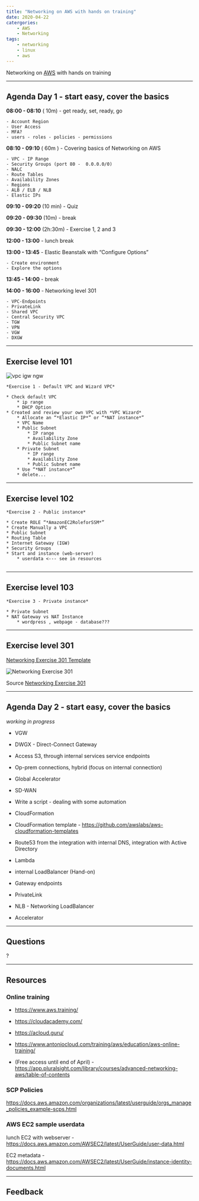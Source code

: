 ```yaml
---
title: "Networking on AWS with hands on training"
date: 2020-04-22
catergories:
    - AWS
    - Networking
tags:
    - networking
    - linux
    - aws
---
```


Networking on [AWS](https://aws.amazon.com) with hands on training

---

## Agenda Day 1 - start easy, cover the basics

**08:00 - 08:10** ( 10m) - get ready, set, ready, go

    - Account Region
    - User Access
    - MFA?
    - users - roles - policies - permissions

**08:10 - 09:10** ( 60m ) - Covering basics of Networking on AWS

    - VPC - IP Range
    - Security Groups (port 80 -  0.0.0.0/0)
    - NALC
    - Route Tables
    - Availability Zones
    - Regions
    - ALB / ELB / NLB
    - Elastic IPs

**09:10 - 09:20** (10 min) - Quiz

**09:20 - 09:30** (10m) - break

**09:30 - 12:00** (2h:30m) - Exercise 1, 2 and 3

**12:00 - 13:00** - lunch break

**13:00 - 13:45** - Elastic Beanstalk with “Configure Options”

    - Create environment
    - Explore the options

**13:45 - 14:00** - break

**14:00 - 16:00** - Networking level 301

    - VPC-Endpoints
    - PrivateLink
    - Shared VPC
    - Central Security VPC
    - TGW
    - VPN
    - VGW
    - DXGW


---

## Exercise level 101

![vpc igw ngw](/images/vpc-igw-ngw.png)

```
*Exercise 1 - Default VPC and Wizard VPC*

* Check default VPC
    * ip range
    * DHCP Option
* Created and review your own VPC with *VPC Wizard*
    * Allocate an “*Elastic IP*” or “*NAT instance*”
    * VPC Name
    * Public Subnet
        * IP range
        * Availability Zone
        * Public Subnet name
    * Private Subnet
        * IP range
        * Availability Zone
        * Public Subnet name
    * Use “*NAT instance*”
    * delete...
```

---

## Exercise level 102

```
*Exercise 2 - Public instance*

* Create ROLE “*AmazonEC2RoleforSSM*”
* Create Manually a VPC
* Public Subnet
* Routing Table
* Internet Gateway (IGW)
* Security Groups
* Start and instance (web-server)
    * userdata <--- see in resources
        
```

---

## Exercise level 103

```
*Exercise 3 - Private instance*

* Private Subnet
* NAT Gateway vs NAT Instance
    * wordpress , webpage - database??? 

```



---

## Exercise level 301

[Networking Exercise 301 Template](/assets/net-exercise-301.yaml)

![Networking Exercise 301](/images/net-exercise-301.png)

Source [Networking Exercise 301](https://github.com/ajitsinghr/networkworkshop)



---

## Agenda Day 2 - start easy, cover the basics

*working in progress*


- VGW
- DWGX - Direct-Connect Gateway
- Access S3, through internal services service endpoints
- Op-prem connections, hybrid (focus on internal connection)
- Global Accelerator
   
- SD-WAN

- Write a script - dealing with some automation
- CloudFormation
- CloudFormation template - <https://github.com/awslabs/aws-cloudformation-templates>

- Route53 from the integration with internal DNS, integration with Active Directory

- Lambda

- internal LoadBalancer (Hand-on)

- Gateway endpoints
- PrivateLink
- NLB - Networking LoadBalancer
- Accelerator


---

## Questions

?

---

## Resources

### Online training

- <https://www.aws.training/>
- <https://cloudacademy.com/>
- <https://acloud.guru/>
- <https://www.antoniocloud.com/training/aws/education/aws-online-training/>

- (Free access until end of April) - <https://app.pluralsight.com/library/courses/advanced-networking-aws/table-of-contents>

### SCP Policies

<https://docs.aws.amazon.com/organizations/latest/userguide/orgs_manage_policies_example-scps.html>


### AWS EC2 sample userdata

lunch EC2 with webserver - <https://docs.aws.amazon.com/AWSEC2/latest/UserGuide/user-data.html>

EC2 metadata - <https://docs.aws.amazon.com/AWSEC2/latest/UserGuide/instance-identity-documents.html>

<script src="https://gist.github.com/AntonioFeijaoUK/d8533a71e5ecff2971f6859a7be426da.js"></script>

---

## Feedback
